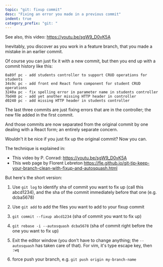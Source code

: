 ```yaml
---
topic: "git: fixup commit"
desc: "Fixing an error you made in a previous commit"
indent: true
category_prefix: "git: "
---
```



See also, this video: <https://youtu.be/sgW9_D0vK5A>

Inevitably, you discover as you work in a feature branch, that you made a mistake in an earlier commit.

Of course you can just fix it with a new commit, but then you end up with a commit history like this:

```
0a89f pc - add students controller to support CRUD operations for students
34s9c pc - add front end React form component for student CRUD operations
3240a pc - fix spelling error in parameter name in students controller
7bd40 pc - add yet another missing HTTP header in controller
d0240 pc - add missing HTTP header in students controller
```

The last three commits are just fixing errors that are in the controller; the new file added in the first commit.

And those commits are now separated from the original commit by one dealing with a React form; an entirely separate concern.

Wouldn't it be nice if you just fix up the original commit?  Now you can.

The technique is explained in:
* This video by P. Conrad: <https://youtu.be/sgW9_D0vK5A>
* This web page by Florent Lebreton <https://fle.github.io/git-tip-keep-your-branch-clean-with-fixup-and-autosquash.html>

But here's the short version:

1. Use `git log` to identify sha of commit you want to fix up (call this abcd1234), and the sha of the commit immediately before that one (e.g. dcba5678)

2. Use `git add` to add the files you want to add to your fixup commit
3. `git commit --fixup abcd1234` (sha of commit you want to fix up)
4. `git rebase -i --autosquash dcba5678` (sha of commit right before the one you want to fix up)
5. Exit the editor window (you don't have to change anything; the `--autosquash` has taken care of that).  For vim, it's type escape key, then `:wq`
6. force push your branch, e.g. `git push origin my-branch-name`
